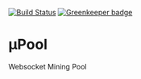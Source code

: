 [![Build Status](https://travis-ci.com/Block-Lab/round.svg?branch=master)](https://travis-ci.com/Block-Lab/round) [![Greenkeeper badge](https://badges.greenkeeper.io/Block-Lab/round.svg)](https://greenkeeper.io/)

# µPool
Websocket Mining Pool
